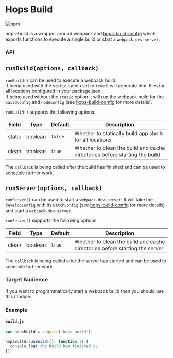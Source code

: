 # Hops Build

[![npm](https://img.shields.io/npm/v/hops-build.svg)](https://www.npmjs.com/package/hops-build)

hops-build is a wrapper around webpack and [hops-build-config](https://github.com/xing/hops/tree/master/packages/build-config) which exports functions to execute a single build or start a `webpack-dev-server`.


### API

## `runBuild(options, callback)`
`runBuild()` can be used to execute a webpack build.  
If being used with the `static` option set to `true` it will generate html files for all locations configured in your package.json.  
If being used without the `static` option it will run the webpack build for the `buildConfig` and `nodeConfig` (see [hops-build-config](https://github.com/xing/hops/tree/master/packages/build-config) for more details).

`runBuild()` supports the following options:

| Field | Type | Default | Description |
|-------|------|---------|-------------|
| static | boolean | `false` | Whether to statically build app shells for all locations |
| clean | boolean | `true` | Whether to clean the build and cache directories before starting the build |

The `callback` is being called after the build has finished and can be used to schedule further work.

## `runServer(options, callback)`
`runServer()` can be used to start a `webpack-dev-server`.
It will take the `developConfig` with its `watchConfig` (see [hops-build-config](https://github.com/xing/hops/tree/master/packages/build-config) for more details) and start a `webpack-dev-server`.

`runServer()` supports the following options:

| Field | Type | Default | Description |
|-------|------|---------|-------------|
| clean | boolean | `true` | Whether to clean the build and cache directories before starting the server |

The `callback` is being called after the server has started and can be used to schedule further work.


### Target Audience

If you want to programmatically start a webpack build then you should use this module.


### Example

#### `build.js`

```javascript
var hopsBuild = require('hops-build');

hopsBuild.runBuild({}, function () {
  console.log('the build has finished');
});
```
